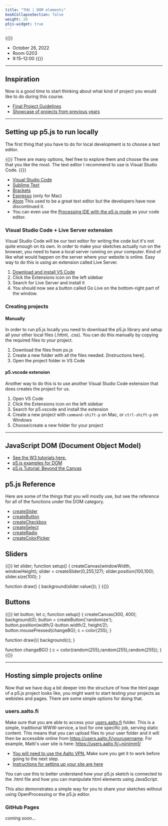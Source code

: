 ```yaml
---
title: "THU | DOM elements"
bookCollapseSection: false
weight: 20
p5js-widget: true
---
```


{{<hint info>}}
- October 26, 2022
- Room G203
- 9:15–12:00
{{</hint>}}

---

## Inspiration

Now is a good time to start thinking about what kind of project you would like to do during this course.

- [Final Project Guidelines](../../final-project/)
- [Showcase of projects from previous years](../../showcase/)

---

## Setting up p5.js to run locally

The first thing that you have to do for local development is to choose a text editor.

{{<hint info>}}
There are many options, feel free to explore them and choose the one that you like the most. The text editor I recommend to use is Visual Studio Code.
{{</hint>}}

- [Visual Studio Code](https://code.visualstudio.com/)
- [Sublime Text](https://www.sublimetext.com/)
- [Brackets](https://brackets.io/)
- [Espresso](https://espressoapp.com/) (only for Mac)
- [Atom](https://github.com/atom/atom) This used to be a great text editor but the developers have now discontinued it.
- You can even use the [Processing IDE with the p5.js mode](https://processing.org/) as your code editor.

### Visual Studio Code + Live Server extension

Visual Studio Code will be our text editor for writing the code but it's not quite enough on its own. In order to make your sketches actually run on the browser, you need to have a local server running on your computer. Kind of like what would happen on the server where your website is online. Easy way to do this is using an extension called Live Server.

1. [Download and install VS Code](https://code.visualstudio.com/)
2. Click the Extensions icon on the left sidebar
3. Search for Live Server and install it
4. You should now see a button called Go Live on the bottom-right part of the window.

### Creating projects

#### Manually

In order to run p5.js locally you need to download the p5.js library and setup all your other local files (.httml, .css). You can do this manually by copying the required files to your project.

1. Download the files from ps.js
2. Create a new folder with all the files needed. [Instructions here].
3. Open the project folder in VS Code

#### p5.vscode extension

Another way to do this is to use another Visual Studio Code extension that does creates the project for us.

1. Open VS Code
2. Click the Extensions icon on the left sidebar
3. Search for p5.vscode and install the extension
4. Create a new project with ```command-shift-p``` on Mac, or ```ctrl-shift-p``` on Windows
5. Choose/create a new folder for your project

---

## JavaScript DOM (Document Object Model)

- [See the W3 tutorials here.](https://www.w3schools.com/js/js_htmldom.asp)
- [p5.js examples for DOM](https://p5js.org/examples/)
- [p5.js Tutorial: Beyond the Canvas](https://github.com/processing/p5.js/wiki/Beyond-the-canvas)

## p5.js Reference

Here are some of the things that you will mostly use, but see the reference for all of the functions under the DOM category.

- [createSlider](https://p5js.org/reference/#/p5/createSlider)
- [createButton](https://p5js.org/reference/#/p5/createButton)
- [createCheckbox](https://p5js.org/reference/#/p5/createCheckbox)
- [createSelect](https://p5js.org/reference/#/p5/createSelect)
- [createRadio](https://p5js.org/reference/#/p5/createRadio)
- [createColorPicker](https://p5js.org/reference/#/p5/createColorPicker)

## Sliders

{{<p5js autoplay=1 width="300" height="500">}}
let slider;
function setup() {
  createCanvas(windowWidth, windowHeight);
  slider = createSlider(0,255,127);
  slider.position(100,100);
  slider.size(100);
}

function draw() {
  background(slider.value());
}
{{</p5js>}}

## Buttons

{{<p5js autoplay=1 width="300" height="500">}}
let button;
let c;
function setup() {
  createCanvas(300, 400);
  background(0);
  button = createButton('randomize');
  button.position(width/2-button.width/2, height/2);
  button.mousePressed(changeBG);
  c = color(255);
}

function draw(){
  background(c);
}

function changeBG() {
  c = color(random(255),random(255),random(255));
}
{{</p5js>}}

---

## Hosting simple projects online

Now that we have dug a bit deeper into the structure of how the html page of a p5.js project looks like, you might want to start testing your projects as webistes and pages. There are some simple options for doing that.

### users.aalto.fi

Make sure that you are able to access your [users.aalto.fi](https://users.aalto.fi/) folder. This is a simple, traditional WWW-service, a tool for one specific job, serving static content. This means that you can upload files to your user folder and it will then be accessible online from https://users.aalto.fi/yourusername. For example, Matti's user site is here: https://users.aalto.fi/~niinimm1/

- [You will need to use the Aalto VPN.](https://www.aalto.fi/en/services/establishing-a-remote-connection-vpn-to-an-aalto-network) Make sure you get it to work before going to the next step.
- [Instructions for setting up your site are here](https://www.aalto.fi/en/services/usersaaltofi)

You can use this to better understand how your p5.js sketch is connected to the .html file and how you can manipulate html elements using JavaScript.

This also demonstrates a simple way for you to share your sketches without using OpenProcessing or the p5.js editor.

### GitHub Pages

coming soon...